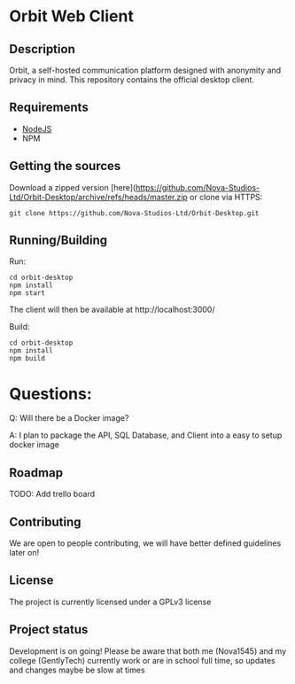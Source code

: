 # Orbit Web Client

## Description
Orbit, a self-hosted communication platform designed with anonymity and privacy in mind. This repository contains the official desktop client.


## Requirements
- [NodeJS](https://nodejs.org/en/download/)
- NPM

## Getting the sources
Download a zipped version [here](https://github.com/Nova-Studios-Ltd/Orbit-Desktop/archive/refs/heads/master.zip
or clone via HTTPS:
```
git clone https://github.com/Nova-Studios-Ltd/Orbit-Desktop.git
```

## Running/Building
Run:
```
cd orbit-desktop
npm install
npm start
```
The client will then be available at http://localhost:3000/

Build:
```
cd orbit-desktop
npm install
npm build
```

# Questions:
Q: Will there be a Docker image?

A: I plan to package the API, SQL Database, and Client into a easy to setup docker image

## Roadmap
TODO: Add trello board

## Contributing
We are open to people contributing, we will have better defined guidelines later on!

## License
The project is currently licensed under a GPLv3 license

## Project status
Development is on going! Please be aware that both me (Nova1545) and my college (GentlyTech) currently work or are in school full time, so updates and changes maybe be slow at times